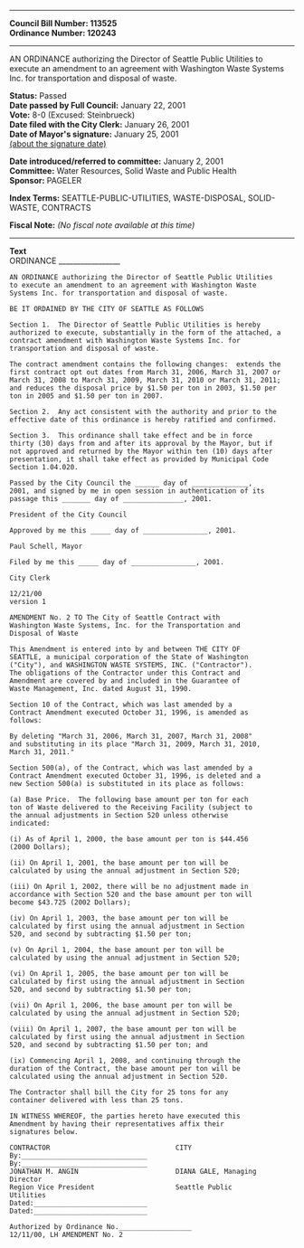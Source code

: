 * * * * *  
  
**Council Bill Number: [](#h0)[](#h2)113525**   
**Ordinance Number: 120243**  
  
* * * * *  
  
AN ORDINANCE authorizing the Director of Seattle Public Utilities to execute an amendment to an agreement with Washington Waste Systems Inc. for transportation and disposal of waste.  
  
**Status:** Passed   
**Date passed by Full Council:** January 22, 2001   
**Vote:** 8-0 (Excused: Steinbrueck)   
**Date filed with the City Clerk:** January 26, 2001   
**Date of Mayor's signature:** January 25, 2001   
[(about the signature date)](/~public/approvaldate.htm)   
  
  
**Date introduced/referred to committee:** January 2, 2001   
**Committee:** Water Resources, Solid Waste and Public Health   
**Sponsor:** PAGELER   
  
**Index Terms:** SEATTLE-PUBLIC-UTILITIES, WASTE-DISPOSAL, SOLID-WASTE, CONTRACTS  
  
**Fiscal Note:** *(No fiscal note available at this time)*  
  
* * * * *  
  
**Text**  
    ORDINANCE _________________  
  
    AN ORDINANCE authorizing the Director of Seattle Public Utilities  
    to execute an amendment to an agreement with Washington Waste  
    Systems Inc. for transportation and disposal of waste.  
  
    BE IT ORDAINED BY THE CITY OF SEATTLE AS FOLLOWS  
  
    Section 1.  The Director of Seattle Public Utilities is hereby  
    authorized to execute, substantially in the form of the attached, a  
    contract amendment with Washington Waste Systems Inc. for  
    transportation and disposal of waste.  
  
    The contract amendment contains the following changes:  extends the  
    first contract opt out dates from March 31, 2006, March 31, 2007 or  
    March 31, 2008 to March 31, 2009, March 31, 2010 or March 31, 2011;  
    and reduces the disposal price by $1.50 per ton in 2003, $1.50 per  
    ton in 2005 and $1.50 per ton in 2007.  
  
    Section 2.  Any act consistent with the authority and prior to the  
    effective date of this ordinance is hereby ratified and confirmed.  
  
    Section 3.  This ordinance shall take effect and be in force  
    thirty (30) days from and after its approval by the Mayor, but if  
    not approved and returned by the Mayor within ten (10) days after  
    presentation, it shall take effect as provided by Municipal Code  
    Section 1.04.020.  
  
    Passed by the City Council the ______ day of ______________,  
    2001, and signed by me in open session in authentication of its  
    passage this _______ day of _______________, 2001.  
  
    President of the City Council  
  
    Approved by me this _____ day of ________________, 2001.  
  
    Paul Schell, Mayor  
  
    Filed by me this _____ day of ________________, 2001.  
  
    City Clerk  
  
    12/21/00  
    version 1  
  
    AMENDMENT No. 2 TO The City of Seattle Contract with  
    Washington Waste Systems, Inc. for the Transportation and  
    Disposal of Waste  
  
    This Amendment is entered into by and between THE CITY OF  
    SEATTLE, a municipal corporation of the State of Washington  
    ("City"), and WASHINGTON WASTE SYSTEMS, INC. ("Contractor").  
    The obligations of the Contractor under this Contract and  
    Amendment are covered by and included in the Guarantee of  
    Waste Management, Inc. dated August 31, 1990.  
  
    Section 10 of the Contract, which was last amended by a  
    Contract Amendment executed October 31, 1996, is amended as  
    follows:  
  
    By deleting "March 31, 2006, March 31, 2007, March 31, 2008"  
    and substituting in its place "March 31, 2009, March 31, 2010,  
    March 31, 2011."  
  
    Section 500(a), of the Contract, which was last amended by a  
    Contract Amendment executed October 31, 1996, is deleted and a  
    new Section 500(a) is substituted in its place as follows:  
  
    (a) Base Price.  The following base amount per ton for each  
    ton of Waste delivered to the Receiving Facility (subject to  
    the annual adjustments in Section 520 unless otherwise  
    indicated:  
  
    (i) As of April 1, 2000, the base amount per ton is $44.456  
    (2000 Dollars);  
  
    (ii) On April 1, 2001, the base amount per ton will be  
    calculated by using the annual adjustment in Section 520;  
  
    (iii) On April 1, 2002, there will be no adjustment made in  
    accordance with Section 520 and the base amount per ton will  
    become $43.725 (2002 Dollars);  
  
    (iv) On April 1, 2003, the base amount per ton will be  
    calculated by first using the annual adjustment in Section  
    520, and second by subtracting $1.50 per ton;  
  
    (v) On April 1, 2004, the base amount per ton will be  
    calculated by using the annual adjustment in Section 520;  
  
    (vi) On April 1, 2005, the base amount per ton will be  
    calculated by first using the annual adjustment in Section  
    520, and second by subtracting $1.50 per ton;  
  
    (vii) On April 1, 2006, the base amount per ton will be  
    calculated by using the annual adjustment in Section 520;  
  
    (viii) On April 1, 2007, the base amount per ton will be  
    calculated by first using the annual adjustment in Section  
    520, and second by subtracting $1.50 per ton; and  
  
    (ix) Commencing April 1, 2008, and continuing through the  
    duration of the Contract, the base amount per ton will be  
    calculated using the annual adjustment in Section 520.  
  
    The Contractor shall bill the City for 25 tons for any  
    container delivered with less than 25 tons.  
  
    IN WITNESS WHEREOF, the parties hereto have executed this  
    Amendment by having their representatives affix their  
    signatures below.  
  
    CONTRACTOR                               CITY  
    By:_______________________________  
    By:_______________________________  
    JONATHAN M. ANGIN                        DIANA GALE, Managing  
    Director  
    Region Vice President                    Seattle Public  
    Utilities  
    Dated:____________________________  
    Dated:____________________________  
  
    Authorized by Ordinance No.__________________  
    12/11/00, LH AMENDMENT No. 2  
